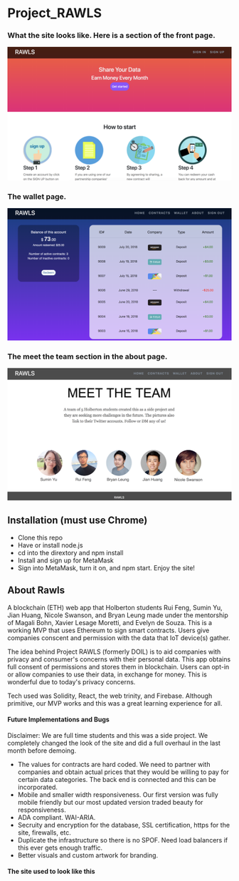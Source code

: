 # Project_RAWLS

### What the site looks like. Here is a section of the front page.
![A screen shot of a section of the front page](https://github.com/Rd-Feng/Project_RAWLS/blob/master/public/front.png)

### The wallet page.
![A screen shot of the wallet page](https://github.com/Rd-Feng/Project_RAWLS/blob/master/public/wallet.png)

###  The meet the team section in the about page.
![A screen shot of a section of the about page. Meet the Team!!](https://github.com/Rd-Feng/Project_RAWLS/blob/master/public/about.png)


## Installation (must use Chrome)

* Clone this repo  
* Have or install node.js  
* cd into the dirextory and npm install  
* Install and sign up for MetaMask  
* Sign into MetaMask, turn it on, and npm start. Enjoy the site!  

## About Rawls

A blockchain (ETH) web app that Holberton students Rui Feng, Sumin Yu, Jian Huang, Nicole Swanson, and Bryan Leung made under the mentorship of Magali Bohn, Xavier Lesage Moretti, and Evelyn de Souza.
This is a working MVP that uses Ethereum to sign smart contracts. Users give companies conscent and permission with the data that IoT device(s) gather.

The idea behind Project RAWLS (formerly DOIL) is to aid companies with privacy and consumer's concerns with their personal data.
This app obtains full consent of permissions and stores them in blockchain. Users can opt-in or allow companies to use their data, in exchange for money.
This is wonderful due to today's privacy concerns.

Tech used was Solidity, React, the web trinity, and Firebase.
Although primitive, our MVP works and this was a great learning experience for all.

#### Future Implementations and Bugs

Disclaimer: We are full time students and this was a side project. We completely changed the look of the site and did a full overhaul in the last month before demoing.

* The values for contracts are hard coded. We need to partner with companies and obtain actual prices that they would be willing to pay for certain data categories. The back end is connected and this can be incorporated.  
* Mobile and smaller width responsiveness. Our first version was fully mobile friendly but our most updated version traded beauty for responsiveness.  
* ADA compliant. WAI-ARIA.  
* Secruity and encryption for the database, SSL certification, https for the site, firewalls, etc.  
* Duplicate the infrastructure so there is no SPOF. Need load balancers if this ever gets enough traffic.  
* Better visuals and custom artwork for branding.  


#### The site used to look like this
